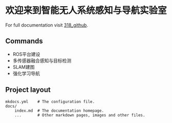 # 欢迎来到智能无人系统感知与导航实验室

For full documentation visit [318_github](https://github.com/Chenying2000/ROS_wiki).

## Commands

*  ROS平台建设
*  多传感器融合感知与目标检测
*  SLAM建图
*  强化学习导航

## Project layout

    mkdocs.yml    # The configuration file.
    docs/
        index.md  # The documentation homepage.
        ...       # Other markdown pages, images and other files.
